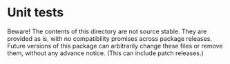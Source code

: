 #  Unit tests

Beware! The contents of this directory are not source stable. They are provided as is, with no compatibility promises across package releases. Future versions of this package can arbitrarily change these files or remove them, without any advance notice. (This can include patch releases.)
